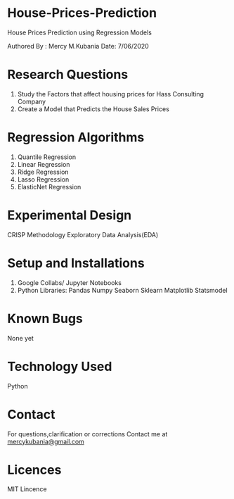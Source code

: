 # House-Prices-Prediction
House Prices Prediction using Regression Models

Authored By : Mercy M.Kubania
Date: 7/06/2020

# Research Questions
1. Study the Factors that affect housing prices for  Hass Consulting Company
2. Create a Model that Predicts the House Sales Prices

# Regression Algorithms
1. Quantile Regression
2. Linear Regression
3. Ridge Regression
4. Lasso Regression
5. ElasticNet Regression

# Experimental Design
CRISP Methodology 
Exploratory Data Analysis(EDA)

# Setup and Installations
1. Google Collabs/ Jupyter Notebooks
2. Python Libraries:
			Pandas
			Numpy
			Seaborn
			Sklearn
			Matplotlib
			Statsmodel

# Known Bugs
None yet

# Technology Used
Python

# Contact
For questions,clarification or corrections 
Contact me at mercykubania@gmail.com

# Licences
MIT Lincence
			

